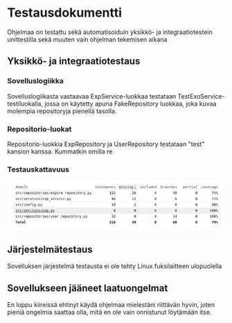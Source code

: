 
# Testausdokumentti

Ohjelmaa on testattu sekä automatisoiduin yksikkö- ja integraatiotestein unittestilla sekä muuten vain ohjelman tekemisen aikana

## Yksikkö- ja integraatiotestaus

### Sovelluslogiikka

Sovelluslogiikasta vastaavaa ExpService-luokkaa testataan TestExoService-testiluokalla, jossa on käytetty apuna FakeRepository luokkaa, joka kuvaa molempia repositoryja pienellä tasolla.

### Repositorio-luokat

Repositorio-luokkia ExpRepository ja UserRepository testataan "test" kansion kanssa. Kummatkin omilla re

### Testauskattavuus

![](./kuvat/testi.png)

## Järjestelmätestaus

Sovelluksen järjestelmä testausta ei ole tehty Linux fuksilaitteen ulopuolella

## Sovellukseen jääneet laatuongelmat

En loppu kiireissä ehtinyt käydä ohjelmaa mielestäni riittävän hyvin, joten pieniä ongelmia saattaa olla, mitä en ole vain onnistunut löytämään itse.
